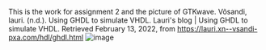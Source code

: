 This is the work for assignment 2 and the picture of GTKwave.
Võsandi, lauri. (n.d.). Using GHDL to simulate VHDL. Lauri's blog | Using GHDL to simulate VHDL. 
Retrieved February 13, 2022, from https://lauri.xn--vsandi-pxa.com/hdl/ghdl.html 
![image](https://user-images.githubusercontent.com/57019745/153737788-911d0c56-af38-4804-b967-4e3dbcf6bece.jpeg)


